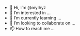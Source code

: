 - 👋 Hi, I’m @mylhyz
- 👀 I’m interested in ...
- 🌱 I’m currently learning ...
- 💞️ I’m looking to collaborate on ...
- 📫 How to reach me ...

<!---
mylhyz/mylhyz is a ✨ special ✨ repository because its `README.md` (this file) appears on your GitHub profile.
You can click the Preview link to take a look at your changes.
--->

